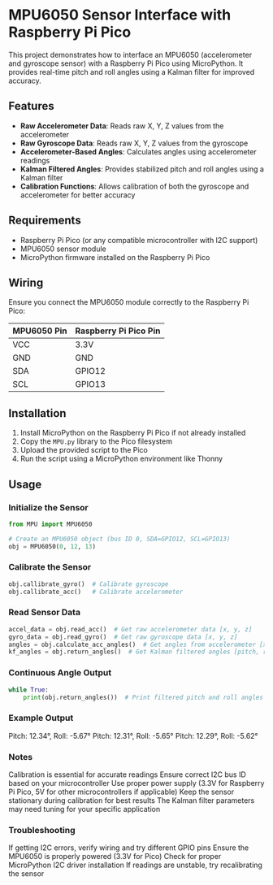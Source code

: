 # MPU6050 Sensor Interface with Raspberry Pi Pico

This project demonstrates how to interface an MPU6050 (accelerometer and gyroscope sensor) with a Raspberry Pi Pico using MicroPython. It provides real-time pitch and roll angles using a Kalman filter for improved accuracy.

## Features

- **Raw Accelerometer Data**: Reads raw X, Y, Z values from the accelerometer
- **Raw Gyroscope Data**: Reads raw X, Y, Z values from the gyroscope
- **Accelerometer-Based Angles**: Calculates angles using accelerometer readings
- **Kalman Filtered Angles**: Provides stabilized pitch and roll angles using a Kalman filter
- **Calibration Functions**: Allows calibration of both the gyroscope and accelerometer for better accuracy

## Requirements

- Raspberry Pi Pico (or any compatible microcontroller with I2C support)
- MPU6050 sensor module
- MicroPython firmware installed on the Raspberry Pi Pico

## Wiring

Ensure you connect the MPU6050 module correctly to the Raspberry Pi Pico:


| MPU6050 Pin | Raspberry Pi Pico Pin |
|-------------|-----------------------|
| VCC         | 3.3V                  |
| GND         | GND                   |
| SDA         | GPIO12                |
| SCL         | GPIO13                |


## Installation

1. Install MicroPython on the Raspberry Pi Pico if not already installed
2. Copy the `MPU.py` library to the Pico filesystem
3. Upload the provided script to the Pico
4. Run the script using a MicroPython environment like Thonny

## Usage

### Initialize the Sensor
```python
from MPU import MPU6050

# Create an MPU6050 object (bus ID 0, SDA=GPIO12, SCL=GPIO13)
obj = MPU6050(0, 12, 13)
```


### Calibrate the Sensor
```python
obj.callibrate_gyro()  # Calibrate gyroscope
obj.callibrate_acc()   # Calibrate accelerometer
```
### Read Sensor Data
```python
accel_data = obj.read_acc()  # Get raw accelerometer data [x, y, z]
gyro_data = obj.read_gyro()  # Get raw gyroscope data [x, y, z]
angles = obj.calculate_acc_angles()  # Get angles from accelerometer [x, y]
kf_angles = obj.return_angles()  # Get Kalman filtered angles [pitch, roll]
```

### Continuous Angle Output
```python
while True:
    print(obj.return_angles())  # Print filtered pitch and roll angles
```

### Example Output
Pitch: 12.34°, Roll: -5.67°
Pitch: 12.31°, Roll: -5.65°
Pitch: 12.29°, Roll: -5.62°

### Notes
Calibration is essential for accurate readings
Ensure correct I2C bus ID based on your microcontroller
Use proper power supply (3.3V for Raspberry Pi Pico, 5V for other microcontrollers if applicable)
Keep the sensor stationary during calibration for best results
The Kalman filter parameters may need tuning for your specific application

### Troubleshooting
If getting I2C errors, verify wiring and try different GPIO pins
Ensure the MPU6050 is properly powered (3.3V for Pico)
Check for proper MicroPython I2C driver installation
If readings are unstable, try recalibrating the sensor
